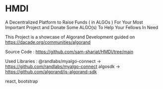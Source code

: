 # HMDI
A Decentralized Platform to Raise Funds ( in ALGOs ) For Your Most Important Project and Donate Some ALGO(s) To Help Your Fellows In Need

This Project is a showcase of Algorand Development guided on https://dacade.org/communities/algorand

Source Code : https://github.com/sam-shariat/HMDI/tree/main

Used Libraries : 
@randlabs/myalgo-connect -> https://github.com/randlabs/myalgo-connect
algosdk -> https://github.com/algorand/js-algorand-sdk

react, bootstrap
